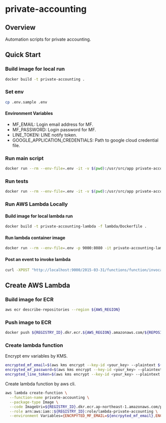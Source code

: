 # private-accounting
## Overview

Automation scripts for private accounting.

## Quick Start
### Build image for local run

```bash
docker build -t private-accounting .
```

### Set env
```bash
cp .env.sample .env
```

#### Environment Variables

- MF_EMAIL: Login email address for MF.
- MF_PASSWORD: Login password for MF.
- LINE_TOKEN: LINE notify token.
- GOOGLE_APPLICATION_CREDENTIALS: Path to google cloud credential file.


### Run main script

```bash
docker run --rm --env-file=.env -it -v $(pwd):/usr/src/app private-accounting python -m main
```

### Run tests

```bash
docker run --rm --env-file=.env -it -v $(pwd):/usr/src/app private-accounting pytest
```

### Run AWS Lambda Locally
#### Build image for local lambda run

```bash
docker build -t private-accounting-lambda -f lambda/Dockerfile .
```
#### Run lambda container image

```bash
docker run --rm --env-file=.env -p 9000:8080 -it private-accounting-lambda
```

#### Post an event to invoke lambda

```bash
curl -XPOST "http://localhost:9000/2015-03-31/functions/function/invocations" -d '{}'
```

## Create AWS Lambda
### Build image for ECR

```bash
aws ecr describe-repositories --region ${AWS_REGION}
```

### Push image to ECR

```bash
docker push ${REGISTRY_ID}.dkr.ecr.${AWS_REGION}.amazonaws.com/${REPOSITORY_NAME}:v1.0
```

### Create lambda function

Encrypt env variables by KMS.

```bash
encrypted_mf_email=$(aws kms encrypt --key-id <your_key> --plaintext ${MF_EMAIL} | jq -r .CiphertextBlob)
encrpyted_mf_password=$(aws kms encrypt --key-id <your_key> --plaintext ${MF_PASSWORD} | jq -r .CiphertextBlob)
encrypted_line_token=$(aws kms encrypt --key-id <your_key> --plaintext ${LINE_TOKEN} | jq -r .CiphertextBlob)
```

Create lambda function by aws cli.

```bash
aws lambda create-function \
  --function-name private-accounting \
  --package-type Image \
  --code ImageUri=${REGISTRY_ID}.dkr.ecr.ap-northeast-1.amazonaws.com/private-accounting:v1.0 \
  --role arn:aws:iam::${REGISTRY_ID}:role/lambda-private-accounting \
  --environment Variables={ENCRPYTED_MF_EMAIL=${encrpyted_mf_email},ENCRYPTED_MF_PASSWORD=${encrypted_mf_password},ENCRYPTED_LINE_TOKEN=${encrypted_line_token}}
```
